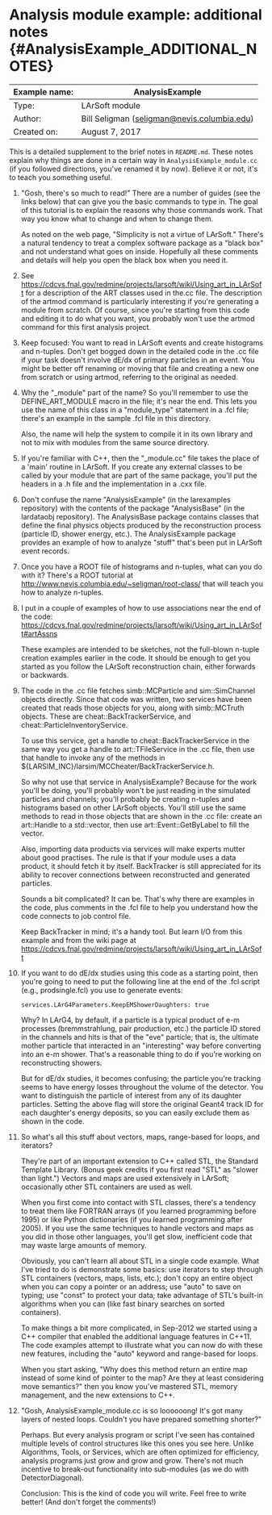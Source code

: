 # Analysis module example: additional notes  {#AnalysisExample_ADDITIONAL_NOTES}

| Example name:   | AnalysisExample                             |
| --------------- | ------------------------------------------- |
| Type:           | LArSoft module                              |
| Author:         | Bill Seligman (seligman@nevis.columbia.edu) |
| Created on:     | August 7, 2017                              |


This is a detailed supplement to the brief notes in `README.md`. These
notes explain why things are done in a certain way in
`AnalysisExample_module.cc` (if you followed directions, you've renamed
it by now). Believe it or not, it's to teach you something useful.

1.  "Gosh, there's so much to read!" There are a number of guides (see
    the links below) that can give you the basic commands to type
    in. The goal of this tutorial is to explain the reasons why those
    commands work. That way you know what to change and when to change
    them.

    As noted on the web page, "Simplicity is not a virtue of LArSoft."
    There's a natural tendency to treat a complex software package as
    a "black box" and not understand what goes on inside. Hopefully
    all these comments and details will help you open the black box
    when you need it.

2.  See
    <https://cdcvs.fnal.gov/redmine/projects/larsoft/wiki/Using_art_in_LArSoft>
    for a description of the ART classes used in the.cc file. The
    description of the artmod command is particularly interesting if
    you're generating a module from scratch. Of course, since you're
    starting from this code and editing it to do what you want, you
    probably won't use the artmod command for this first analysis
    project.

3.  Keep focused: You want to read in LArSoft events and create
    histograms and n-tuples. Don't get bogged down in the detailed
    code in the .cc file if your task doesn't involve dE/dx of primary
    particles in an event. You might be better off renaming or moving
    that file and creating a new one from scratch or using artmod,
    referring to the original as needed.

4.  Why the "_module" part of the name? So you'll remember to use the
    DEFINE_ART_MODULE macro in the file; it's near the end. This lets
    you use the name of this class in a "module_type" statement in a
    .fcl file; there's an example in the sample .fcl file in this
    directory.

    Also, the name will help the system to compile it in its own
    library and not to mix with modules from the same source directory.

5.  If you're familiar with C++, then the "_module.cc" file takes the
    place of a 'main' routine in LArSoft. If you create any external
    classes to be called by your module that are part of the same
    package, you'll put the headers in a .h file and the
    implementation in a .cxx file.

6.  Don't confuse the name "AnalysisExample" (in the larexamples
    repository) with the contents of the package "AnalysisBase" (in
    the lardataobj repository). The AnalysisBase package contains
    classes that define the final physics objects produced by the
    reconstruction process (particle ID, shower energy, etc.). The
    AnalysisExample package provides an example of how to analyze
    "stuff" that's been put in LArSoft event records.

7.  Once you have a ROOT file of histograms and n-tuples, what can you
    do with it? There's a ROOT tutorial at
    <http://www.nevis.columbia.edu/~seligman/root-class/> that will
    teach you how to analyze n-tuples.

8.  I put in a couple of examples of how to use associations near the
    end of the code:
    <https://cdcvs.fnal.gov/redmine/projects/larsoft/wiki/Using_art_in_LArSoft#artAssns>

    These examples are intended to be sketches, not the full-blown
    n-tuple creation examples earlier in the code. It should be enough
    to get you started as you follow the LArSoft reconstruction chain,
    either forwards or backwards.

9.  The code in the .cc file fetches simb::MCParticle and
    sim::SimChannel objects directly. Since that code was written, two 
    services have been created that reads those objects for you, along with
    simb::MCTruth objects. These are cheat::BackTrackerService, and 
    cheat::ParticleInventoryService.

    To use this service, get a handle to cheat::BackTrackerService in the
    same way you get a handle to art::TFileService in the .cc file,
    then use that handle to invoke any of the methods in
    ${LARSIM_INC}/larsim/MCCheater/BackTrackerService.h.

    So why not use that service in AnalysisExample? Because for the
    work you'll be doing, you'll probably won't be just reading in the
    simulated particles and channels; you'll probably be creating
    n-tuples and histograms based on other LArSoft objects. You'll
    still use the same methods to read in those objects that are shown
    in the .cc file: create an art::Handle to a std::vector, then use
    art::Event::GetByLabel to fill the vector.

    Also, importing data products via services will make experts
    mutter about good practises. The rule is that if your module uses
    a data product, it should fetch it by itself. BackTracker is still
    appreciated for its ability to recover connections between
    reconstructed and generated particles.

    Sounds a bit complicated? It can be. That's why there are examples
    in the code, plus comments in the .fcl file to help you understand
    how the code connects to job control file.

    Keep BackTracker in mind; it's a handy tool. But learn I/O from
    this example and from the wiki page at
    <https://cdcvs.fnal.gov/redmine/projects/larsoft/wiki/Using_art_in_LArSoft>

10. If you want to do dE/dx studies using this code as a starting
    point, then you're going to need to put the following line at the
    end of the .fcl script (e.g., prodsingle.fcl) you use to generate
    events:

    ```
    services.LArG4Parameters.KeepEMShowerDaughters: true
    ```

    Why? In LArG4, by default, if a particle is a typical product of
    e-m processes (bremmstrahlung, pair production, etc.) the particle
    ID stored in the channels and hits is that of the "eve" particle;
    that is, the ultimate mother particle that interacted in an
    "interesting" way before converting into an e-m shower. That's a
    reasonable thing to do if you're working on reconstructing
    showers.

    But for dE/dx studies, it becomes confusing; the particle you're
    tracking seems to have energy losses throughout the volume of the
    detector. You want to distinguish the particle of interest from
    any of its daughter particles. Setting the above flag will store
    the original Geant4 track ID for each daughter's energy deposits,
    so you can easily exclude them as shown in the code.

11. So what's all this stuff about vectors, maps, range-based for
    loops, and iterators?

    They're part of an important extension to C++ called STL, the
    Standard Template Library. (Bonus geek credits if you first read
    "STL" as "slower than light.") Vectors and maps are used
    extensively in LArSoft; occasionally other STL containers are used
    as well.

    When you first come into contact with STL classes, there's a
    tendency to treat them like FORTRAN arrays (if you learned
    programming before 1995) or like Python dictionaries (if you
    learned programming after 2005). If you use the same techniques to
    handle vectors and maps as you did in those other languages,
    you'll get slow, inefficient code that may waste large amounts of
    memory.

    Obviously, you can't learn all about STL in a single code
    example. What I've tried to do is demonstrate some basics: use
    iterators to step through STL containers (vectors, maps, lists,
    etc.); don't copy an entire object when you can copy a pointer or
    an address; use "auto" to save on typing; use "const" to protect
    your data; take advantage of STL's built-in algorithms when you
    can (like fast binary searches on sorted containers).

    To make things a bit more complicated, in Sep-2012 we started
    using a C++ compiler that enabled the additional language features
    in C++11. The code examples attempt to illustrate what you can now
    do with these new features, including the "auto" keyword and
    range-based for loops.

    When you start asking, "Why does this method return an entire map
    instead of some kind of pointer to the map? Are they at least
    considering move semantics?" then you know you've mastered STL,
    memory management, and the new extensions to C++.

12. "Gosh, AnalysisExample_module.cc is so loooooong! It's got many
    layers of nested loops. Couldn't you have prepared something
    shorter?"  

    Perhaps. But every analysis program or script I've seen has
    contained multiple levels of control structures like this ones you
    see here. Unlike Algorithms, Tools, or Services, which are often
    optimized for efficiency, analysis programs just grow and grow and
    grow. There's not much incentive to break-out functionality into
    sub-modules (as we do with DetectorDiagonal).

    Conclusion: This is the kind of code you will write. Feel free to
    write better! (And don't forget the comments!)
